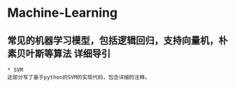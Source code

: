 Machine-Learning
================
常见的机器学习模型，包括逻辑回归，支持向量机，朴素贝叶斯等算法
详细导引
--------
    * SVM
    这部分写了基于python的SVM的实现代码，包含详细的注释。

